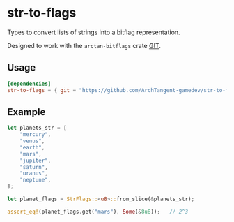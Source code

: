 # str-to-flags
Types to convert lists of strings into a bitflag representation.

Designed to work with the `arctan-bitflags` crate [GIT](https://github.com/ArchTangent/arctan-bitflags).

## Usage

```toml
[dependencies]
str-to-flags = { git = "https://github.com/ArchTangent-gamedev/str-to-flags.git", branch = "main" }
```

## Example

```rust
let planets_str = [
    "mercury",
    "venus",
    "earth",
    "mars",
    "jupiter",
    "saturn",
    "uranus",
    "neptune",
];

let planet_flags = StrFlags::<u8>::from_slice(&planets_str);

assert_eq!(planet_flags.get("mars"), Some(&8u8));   // 2^3
```
